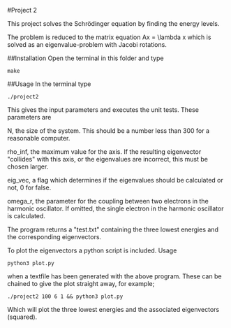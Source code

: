 #Project 2

This project solves the Schrödinger equation by finding the energy levels.

The problem is reduced to the matrix equation
Ax = \lambda x
which is solved as an eigenvalue-problem with Jacobi rotations.

##Installation
Open the terminal in this folder and type

```
make
```

##Usage
In the terminal type

```
./project2
```

This gives the input parameters and executes the unit tests. These parameters are


N, the size of the system. This should be a number less than 300 for a reasonable computer.

rho_inf, the maximum value for the axis. If the resulting eigenvector "collides" with this axis, or the eigenvalues are incorrect, this must be chosen larger.

eig_vec, a flag which determines if the eigenvalues should be calculated or not,
0 for false.

omega_r, the parameter for the coupling between two electrons in the harmonic oscillator. If omitted, the single electron in the harmonic oscillator is calculated.

The program returns a "test.txt" containing the three lowest energies and the corresponding eigenvectors.


To plot the eigenvectors a python script is included. Usage

```
python3 plot.py
```

when a textfile has been generated with the above program. These can be chained to give the plot straight away, for example;

```
./project2 100 6 1 && python3 plot.py
```
Which will plot the three lowest energies and the associated eigenvectors (squared).